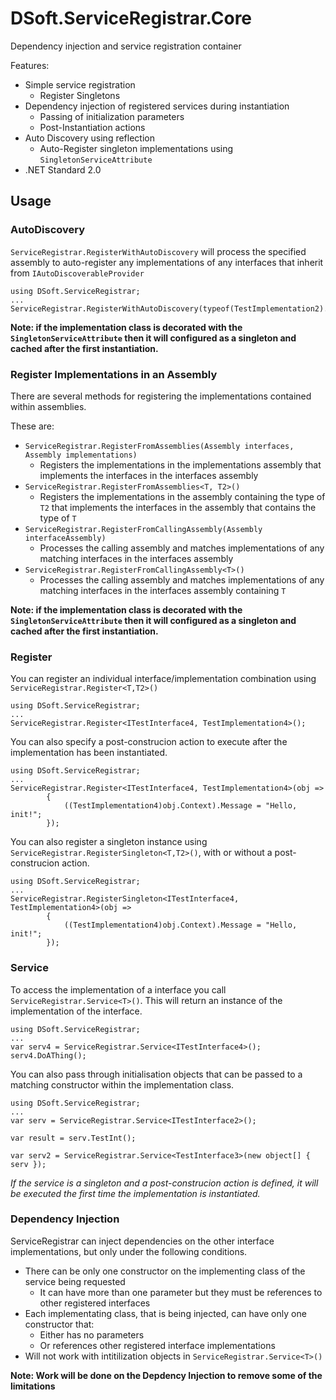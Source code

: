 # DSoft.ServiceRegistrar.Core

Dependency injection and service registration container

Features:

- Simple service registration
  - Register Singletons
- Dependency injection of registered services during instantiation
  - Passing of initialization parameters
  - Post-Instantiation actions 
- Auto Discovery using reflection
  - Auto-Register singleton implementations using `SingletonServiceAttribute`
- .NET Standard 2.0 

## Usage

### AutoDiscovery
`ServiceRegistrar.RegisterWithAutoDiscovery` will process the specified assembly to auto-register any implementations of any interfaces that inherit from `IAutoDiscoverableProvider`

    using DSoft.ServiceRegistrar;
    ...
    ServiceRegistrar.RegisterWithAutoDiscovery(typeof(TestImplementation2).Assembly);

**Note: if the implementation class is decorated with the `SingletonServiceAttribute` then it will configured as a singleton and cached after the first instantiation.**

### Register Implementations in an Assembly
There are several methods for registering the implementations contained within assemblies.

These are:

- `ServiceRegistrar.RegisterFromAssemblies(Assembly interfaces, Assembly implementations)`
  - Registers the implementations in the implementations assembly that implements the interfaces in the interfaces assembly
- `ServiceRegistrar.RegisterFromAssemblies<T, T2>()`
  - Registers the implementations in the assembly containing the type of `T2` that implements the interfaces in the assembly that contains the type of `T`
- `ServiceRegistrar.RegisterFromCallingAssembly(Assembly interfaceAssembly)`
    - Processes the calling assembly and matches implementations of any matching interfaces in the interfaces assembly
- `ServiceRegistrar.RegisterFromCallingAssembly<T>()`
    - Processes the calling assembly and matches implementations of any matching interfaces in the interfaces assembly containing `T`

**Note: if the implementation class is decorated with the `SingletonServiceAttribute` then it will configured as a singleton and cached after the first instantiation.**

### Register

You can register an individual interface/implementation combination using `ServiceRegistrar.Register<T,T2>()`

    using DSoft.ServiceRegistrar;
    ...
    ServiceRegistrar.Register<ITestInterface4, TestImplementation4>();

You can also specify a post-construcion action to execute after the implementation has been instantiated.

    using DSoft.ServiceRegistrar;
    ...
    ServiceRegistrar.Register<ITestInterface4, TestImplementation4>(obj =>
            {
                ((TestImplementation4)obj.Context).Message = "Hello, init!";
            });

You can also register a singleton instance using `ServiceRegistrar.RegisterSingleton<T,T2>()`, with or without a post-construcion action.

    using DSoft.ServiceRegistrar;
    ...
    ServiceRegistrar.RegisterSingleton<ITestInterface4, TestImplementation4>(obj =>
            {
                ((TestImplementation4)obj.Context).Message = "Hello, init!";
            });


### Service
To access the implementation of a interface you call `ServiceRegistrar.Service<T>()`.  This will return an instance of the implementation of the interface.  

    using DSoft.ServiceRegistrar;
    ...
    var serv4 = ServiceRegistrar.Service<ITestInterface4>();
    serv4.DoAThing();

You can also pass through initialisation objects that can be passed to a matching constructor within the implementation class.

    using DSoft.ServiceRegistrar;
    ...
    var serv = ServiceRegistrar.Service<ITestInterface2>();

    var result = serv.TestInt();

    var serv2 = ServiceRegistrar.Service<TestInterface3>(new object[] { serv });

*If the service is a singleton and a post-construcion action is defined, it will be executed the first time the implementation is instantiated.*

### Dependency Injection
ServiceRegistrar can inject dependencies on the other interface implementations, but only under the following conditions.

- There can be only one constructor on the implementing class of the service being requested
  - It can have more than one parameter but they must be references to other registered interfaces
- Each implementating class, that is being injected, can have only one constructor that:
  - Either has no parameters 
  - Or references other registered interface implementations
- Will not work with intitilization objects in `ServiceRegistrar.Service<T>()`

**Note: Work will be done on the Depdency Injection to remove some of the limitations**
